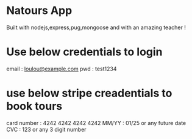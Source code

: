 # Natours App

Built with nodejs,express,pug,mongoose and with an amazing teacher !

# Use below credentials to login

email : loulou@example.com
pwd : test1234

# use below stripe creadentials to book tours

card number : 4242 4242 4242 4242
MM/YY : 01/25 or any future date
CVC : 123 or any 3 digit number

